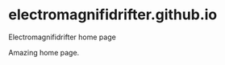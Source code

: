 # electromagnifidrifter.github.io
Electromagnifidrifter home page

Amazing home page.  

  

  
  
  
        

    

          

  
  
    

        
  

    
    
    

  
  



    
  

  

  
    
  
  


    
    





    
  

  
  
  

  
  


     









  









